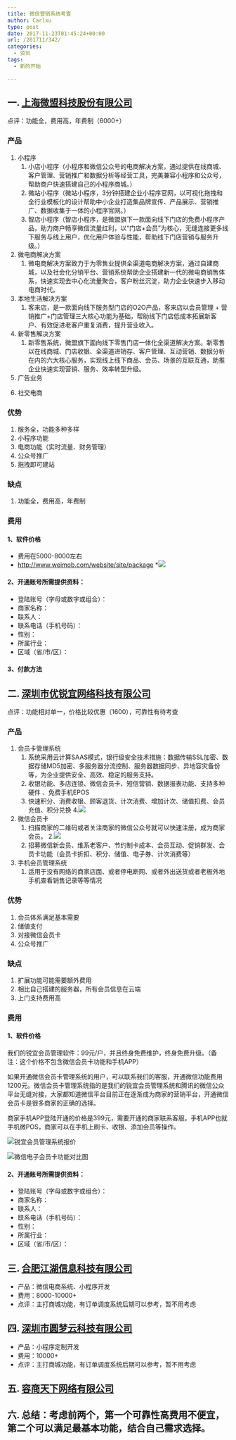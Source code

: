 ```yaml
---
title: 微信营销系统考查
author: Carlxu
type: post
date: 2017-11-23T01:45:24+00:00
url: /201711/342/
categories:
  - 资讯
tags:
  - 新的开始

---
```

## 一. [上海微盟科技股份有限公司][1]

点评：功能全，费用高，年费制（6000+）

### 产品

<!--more-->

  1. 小程序 
      1. 小店小程序（小程序和微信公众号的电商解决方案，通过提供在线商城、客户管理、营销推广和数据分析等经营工具，完美兼容小程序和公众号，帮助商户快速搭建自己的小程序商城。）
      2. 微站小程序（微站小程序，3分钟搭建企业小程序官网，以可视化拖拽和全行业模板化的设计帮助中小企业打造集品牌宣传、产品展示、营销推广、数据收集于一体的小程序官网。）
      3. 智店小程序（智店小程序，是微盟旗下一款面向线下门店的免费小程序产品，助力商户畅享微信流量红利，以“门店+会员”为核心，无缝连接更多线下服务与线上用户，优化用户体验与性能，帮助线下门店营销与服务升级。）
  2. 微电商解决方案 
      1. 微电商解决方案致力于为零售业提供全渠道电商解决方案，通过自建商城，以及社会化分销平台、营销系统帮助企业搭建新一代的微电商销售体系，快速实现去中心化流量聚合，客户粉丝沉淀，助力企业快速步入移动电商时代。
  3. 本地生活解决方案 
      1. 客来店，是一款面向线下服务型门店的O2O产品，客来店以会员管理 + 营销推广+门店管理三大核心功能为基础，帮助线下门店低成本拓展新客户、有效促进老客户重复消费，提升营业收入。
  4. 新零售解决方案 
      1. 新零售系统，微盟旗下面向线下零售门店一体化全渠道解决方案。新零售以在线商城、门店收银、全渠道进销存、客户管理、互动营销、数据分析在内的六大核心服务，实现线上线下商品、会员、场景的互联互通，助推企业快速实现营销、服务、效率转型升级。 
  5. 广告业务</p> 
  6. 社交电商 

### 优势

  1. 服务全，功能多种多样
  2. 小程序功能
  3. 电商功能（实时流量、财务管理）
  4. 公众号推广
  5. 拖拽即可建站

### 缺点

  1. 功能全，费用高，年费制

### 费用

#### **1、软件价格**

  * 费用在5000-8000左右
  * http://www.weimob.com/website/site/package
  *![][2] 

#### **2、开通账号所需提供资料：**

  * 登陆账号（字母或数字或组合）：
  * 商家名称：
  * 联系人：
  * 联系电话（手机号码）：
  * 性别：
  * 所属行业：
  * 区域（省/市/区）：

#### **3、付款方法**

## 二. [深圳市优锐宜网络科技有限公司][3]

点评：功能相对单一，价格比较优惠（1600），可靠性有待考查

### 产品

  1. 会员卡管理系统 
      1. 系统采用云计算SAAS模式，银行级安全技术措施：数据传输SSL加密、数据存储MD5加密、多服务器分流控制、服务器数据同步、异地容灾备份等，为企业提供安全、高效、稳定的服务支持。
      2. 收银功能、多店连锁、微信会员卡、短信营销、数据报表功能、支持多种硬件 、免费手机EPOS
      3. 快速积分、消费收银、顾客退货、计次消费、增加计次、储值扣费、会员充值、积分兑换
      4.![][4] 
  2. 微信会员卡 
      1. 扫描商家的二维码或者关注商家的微信公众号就可以快速注册，成为商家会员。
      2.![][5] 
      3. 招募微信新会员、维系老客户、节约制卡成本、会员互动、促销群发、会员卡功能（会员卡折扣、积分、储值、电子券、计次消费等）
  3. 手机会员管理系统 
      1. 适用于没有网络的商家店面、或者停电断网、或者外出送货或者老板外地手机查看销售记录等等情况

### 优势

  1. 会员体系满足基本需要
  2. 储値支付
  3. 对接微信会员卡
  4. 公众号推广

### 缺点

  1. 扩展功能可能需要额外费用
  2. 相比自己搭建的服务器，所有会员信息在云端 
  3. 上门支持费用高

### 费用

#### **1、软件价格**

我们的锐宜会员管理软件：99元/户，并且终身免费维护，终身免费升级。（备注：这个价格不包含微信会员卡功能和手机APP）

如果开通微信会员卡管理系统的用户，可以联系我们的客服，开通微信功能费用1200元。微信会员卡管理系统指的是我们的锐宜会员管理系统和腾讯的微信公众平台无缝对接，大家都知道微信平台目前正在逐渐成为商家的营销平台，开通微信会员卡是很多商家的正确的选择。

商家手机APP登陆开通的价格是399元，需要开通的商家联系客服。手机APP也就手机微POS，商家可以在手机上刷卡、收银、添加会员等操作。

![锐宜会员管理系统报价][6] 

![微信电子会员卡功能对比图][7] 

#### **2、开通账号所需提供资料：**

  * 登陆账号（字母或数字或组合）：
  * 商家名称：
  * 联系人：
  * 联系电话（手机号码）：
  * 性别：
  * 所属行业：
  * 区域（省/市/区）：

## 三. [合肥江湖信息科技有限公司][8]

  * 产品：微信电商系统、小程序开发
  * 费用：8000-10000+
  * 点评：主打商城功能，有订单调度系统后期可以参考，暂不用考虑

## 四. [深圳市圆梦云科技有限公司][9]

  * 产品：小程序定制开发
  * 费用：10000+
  * 点评：主打商城功能，有订单调度系统后期可以参考，暂不用考虑

## 五. [容商天下网络有限公司][10]

## 六. 总结：考虑前两个，第一个可靠性高费用不便宜，第二个可以满足最基本功能，结合自己需求选择。

 [1]: http://www.weimob.com
 [2]: https://www.carlxu.cn/wp-content/uploads/2017/11/15118501548507.png
 [3]: http://www.youruiyi.com/
 [4]: https://www.carlxu.cn/wp-content/uploads/2017/11/15113158205267.jpg
 [5]: https://www.carlxu.cn/wp-content/uploads/2017/11/15113160036576.jpg
 [6]: https://www.carlxu.cn/wp-content/uploads/2017/11/banben2-1.png
 [7]: https://www.carlxu.cn/wp-content/uploads/2017/11/db2-1.png
 [8]: http://www.jhcms.com/
 [9]: http://www.weiphp.cn/
 [10]: http://weixin.rongbiz.com/